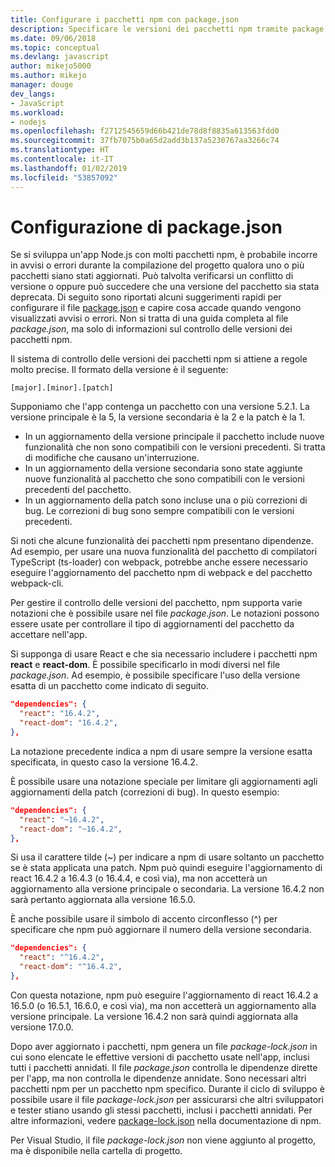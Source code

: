 ```yaml
---
title: Configurare i pacchetti npm con package.json
description: Specificare le versioni dei pacchetti npm tramite package.json
ms.date: 09/06/2018
ms.topic: conceptual
ms.devlang: javascript
author: mikejo5000
ms.author: mikejo
manager: douge
dev_langs:
- JavaScript
ms.workload:
- nodejs
ms.openlocfilehash: f2712545659d66b421de78d8f8835a613563fdd0
ms.sourcegitcommit: 37fb7075b0a65d2add3b137a5230767aa3266c74
ms.translationtype: HT
ms.contentlocale: it-IT
ms.lasthandoff: 01/02/2019
ms.locfileid: "53857092"
---
```

# <a name="packagejson-configuration"></a>Configurazione di package.json

Se si sviluppa un'app Node.js con molti pacchetti npm, è probabile incorre in avvisi o errori durante la compilazione del progetto qualora uno o più pacchetti siano stati aggiornati. Può talvolta verificarsi un conflitto di versione o oppure può succedere che una versione del pacchetto sia stata deprecata. Di seguito sono riportati alcuni suggerimenti rapidi per configurare il file [package.json](https://docs.npmjs.com/files/package.json) e capire cosa accade quando vengono visualizzati avvisi o errori. Non si tratta di una guida completa al file *package.json*, ma solo di informazioni sul controllo delle versioni dei pacchetti npm.

Il sistema di controllo delle versioni dei pacchetti npm si attiene a regole molto precise. Il formato della versione è il seguente:

    [major].[minor].[patch]

Supponiamo che l'app contenga un pacchetto con una versione 5.2.1. La versione principale è la 5, la versione secondaria è la 2 e la patch è la 1.

* In un aggiornamento della versione principale il pacchetto include nuove funzionalità che non sono compatibili con le versioni precedenti. Si tratta di modifiche che causano un'interruzione.
* In un aggiornamento della versione secondaria sono state aggiunte nuove funzionalità al pacchetto che sono compatibili con le versioni precedenti del pacchetto.
* In un aggiornamento della patch sono incluse una o più correzioni di bug. Le correzioni di bug sono sempre compatibili con le versioni precedenti.

Si noti che alcune funzionalità dei pacchetti npm presentano dipendenze. Ad esempio, per usare una nuova funzionalità del pacchetto di compilatori TypeScript (ts-loader) con webpack, potrebbe anche essere necessario eseguire l'aggiornamento del pacchetto npm di webpack e del pacchetto webpack-cli.

Per gestire il controllo delle versioni del pacchetto, npm supporta varie notazioni che è possibile usare nel file *package.json*. Le notazioni possono essere usate per controllare il tipo di aggiornamenti del pacchetto da accettare nell'app.

Si supponga di usare React e che sia necessario includere i pacchetti npm **react** e **react-dom**. È possibile specificarlo in modi diversi nel file *package.json*. Ad esempio, è possibile specificare l'uso della versione esatta di un pacchetto come indicato di seguito.

  ```json
  "dependencies": {
    "react": "16.4.2",
    "react-dom": "16.4.2",
  },
  ```

La notazione precedente indica a npm di usare sempre la versione esatta specificata, in questo caso la versione 16.4.2.

È possibile usare una notazione speciale per limitare gli aggiornamenti agli aggiornamenti della patch (correzioni di bug). In questo esempio:

  ```json
  "dependencies": {
    "react": "~16.4.2",
    "react-dom": "~16.4.2",
  },
  ```

Si usa il carattere tilde (~) per indicare a npm di usare soltanto un pacchetto se è stata applicata una patch. Npm può quindi eseguire l'aggiornamento di react 16.4.2 a 16.4.3 (o 16.4.4, e così via), ma non accetterà un aggiornamento alla versione principale o secondaria. La versione 16.4.2 non sarà pertanto aggiornata alla versione 16.5.0.

È anche possibile usare il simbolo di accento circonflesso (^) per specificare che npm può aggiornare il numero della versione secondaria.

  ```json
  "dependencies": {
    "react": "^16.4.2",
    "react-dom": "^16.4.2",
  },
  ```

Con questa notazione, npm può eseguire l'aggiornamento di react 16.4.2 a 16.5.0 (o 16.5.1, 16.6.0, e così via), ma non accetterà un aggiornamento alla versione principale. La versione 16.4.2 non sarà quindi aggiornata alla versione 17.0.0.

Dopo aver aggiornato i pacchetti, npm genera un file *package-lock.json* in cui sono elencate le effettive versioni di pacchetto usate nell'app, inclusi tutti i pacchetti annidati. Il file *package.json* controlla le dipendenze dirette per l'app, ma non controlla le dipendenze annidate. Sono necessari altri pacchetti npm per un pacchetto npm specifico. Durante il ciclo di sviluppo è possibile usare il file *package-lock.json* per assicurarsi che altri sviluppatori e tester stiano usando gli stessi pacchetti, inclusi i pacchetti annidati. Per altre informazioni, vedere [package-lock.json](https://docs.npmjs.com/files/package-lock.json) nella documentazione di npm.

Per Visual Studio, il file *package-lock.json* non viene aggiunto al progetto, ma è disponibile nella cartella di progetto.
